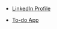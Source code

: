
* [LinkedIn Profile](https://www.linkedin.com/in/beata-huszar-b5533048/)

* [To-do App](https://github.com/beahuszar/todo-app)
